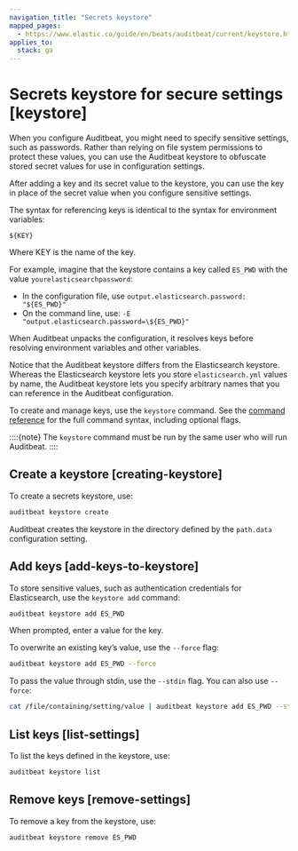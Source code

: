 ```yaml
---
navigation_title: "Secrets keystore"
mapped_pages:
  - https://www.elastic.co/guide/en/beats/auditbeat/current/keystore.html
applies_to:
  stack: ga
---
```


# Secrets keystore for secure settings [keystore]


When you configure Auditbeat, you might need to specify sensitive settings, such as passwords. Rather than relying on file system permissions to protect these values, you can use the Auditbeat keystore to obfuscate stored secret values for use in configuration settings.

After adding a key and its secret value to the keystore, you can use the key in place of the secret value when you configure sensitive settings.

The syntax for referencing keys is identical to the syntax for environment variables:

`${KEY}`

Where KEY is the name of the key.

For example, imagine that the keystore contains a key called `ES_PWD` with the value `yourelasticsearchpassword`:

* In the configuration file, use `output.elasticsearch.password: "${ES_PWD}"`
* On the command line, use: `-E "output.elasticsearch.password=\${ES_PWD}"`

When Auditbeat unpacks the configuration, it resolves keys before resolving environment variables and other variables.

Notice that the Auditbeat keystore differs from the Elasticsearch keystore. Whereas the Elasticsearch keystore lets you store `elasticsearch.yml` values by name, the Auditbeat keystore lets you specify arbitrary names that you can reference in the Auditbeat configuration.

To create and manage keys, use the `keystore` command. See the [command reference](/reference/auditbeat/command-line-options.md#keystore-command) for the full command syntax, including optional flags.

::::{note}
The `keystore` command must be run by the same user who will run Auditbeat.
::::



## Create a keystore [creating-keystore]

To create a secrets keystore, use:

```sh
auditbeat keystore create
```

Auditbeat creates the keystore in the directory defined by the `path.data` configuration setting.


## Add keys [add-keys-to-keystore]

To store sensitive values, such as authentication credentials for Elasticsearch, use the `keystore add` command:

```sh
auditbeat keystore add ES_PWD
```

When prompted, enter a value for the key.

To overwrite an existing key’s value, use the `--force` flag:

```sh
auditbeat keystore add ES_PWD --force
```

To pass the value through stdin, use the `--stdin` flag. You can also use `--force`:

```sh
cat /file/containing/setting/value | auditbeat keystore add ES_PWD --stdin --force
```


## List keys [list-settings]

To list the keys defined in the keystore, use:

```sh
auditbeat keystore list
```


## Remove keys [remove-settings]

To remove a key from the keystore, use:

```sh
auditbeat keystore remove ES_PWD
```

